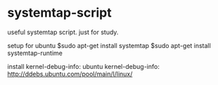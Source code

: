 systemtap-script
================

useful systemtap script.
just for study.

setup for ubuntu
$sudo apt-get install systemtap
$sudo apt-get install systemtap-runtime

install kernel-debug-info:
    ubuntu kernel-debug-info: http://ddebs.ubuntu.com/pool/main/l/linux/

